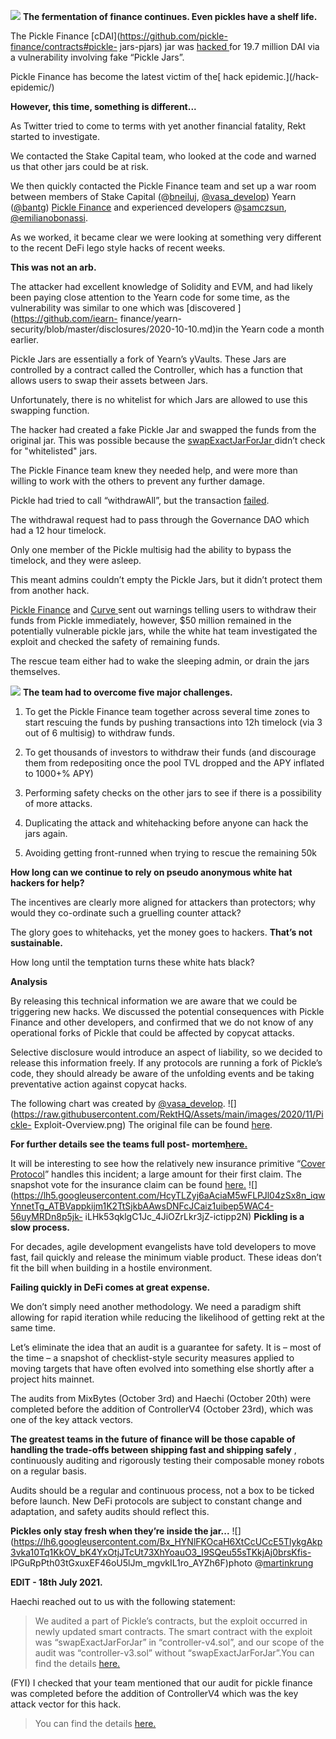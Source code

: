 ![](https://raw.githubusercontent.com/RektHQ/Assets/main/images/2020/11/rr.jpeg)
**The fermentation of finance continues. Even pickles have a shelf life.**

The Pickle Finance [cDAI](https://github.com/pickle-finance/contracts#pickle-
jars-pjars) jar was [hacked
](https://bloxy.info/tx/0xe72d4e7ba9b5af0cf2a8cfb1e30fd9f388df0ab3da79790be842bfbed11087b0)for
19.7 million DAI via a vulnerability involving fake “Pickle Jars”.

Pickle Finance has become the latest victim of the[ hack epidemic.](/hack-
epidemic/)

 **However, this time, something is different...**

As Twitter tried to come to terms with yet another financial fatality, Rekt
started to investigate.

We contacted the Stake Capital team, who looked at the code and warned us that
other jars could be at risk.

We then quickly contacted the Pickle Finance team and set up a war room
between members of Stake Capital (@[bneiluj](https://twitter.com/bneiluj),
[@vasa_develop](https://twitter.com/vasa_develop)) Yearn
([@bantg](https://twitter.com/bantg)) [Pickle
Finance](https://twitter.com/picklefinance) and experienced developers
@[samczsun](https://twitter.com/samczsun),
[@emilianobonassi](https://twitter.com/emilianobonassi).

As we worked, it became clear we were looking at something very different to
the recent DeFi lego style hacks of recent weeks.

 **This was not an arb.**

The attacker had excellent knowledge of Solidity and EVM, and had likely been
paying close attention to the Yearn code for some time, as the vulnerability
was similar to one which was [discovered ](https://github.com/iearn-
finance/yearn-security/blob/master/disclosures/2020-10-10.md)in the Yearn code
a month earlier.

Pickle Jars are essentially a fork of Yearn’s yVaults. These Jars are
controlled by a contract called the Controller, which has a function that
allows users to swap their assets between Jars.

Unfortunately, there is no whitelist for which Jars are allowed to use this
swapping function.

The hacker had created a fake Pickle Jar and swapped the funds from the
original jar. This was possible because the [swapExactJarForJar
](https://twitter.com/emilianobonassi/status/1330239233538318339?s=20)didn’t
check for "whitelisted" jars.

The Pickle Finance team knew they needed help, and were more than willing to
work with the others to prevent any further damage.

Pickle had tried to call “withdrawAll”, but the transaction
[failed](https://etherscan.io/tx/0xb108205dc90466104f10d3e465593825ea88420cd8db6df29afd57e62df5cba6).

The withdrawal request had to pass through the Governance DAO which had a 12
hour timelock.

Only one member of the Pickle multisig had the ability to bypass the timelock,
and they were asleep.

This meant admins couldn’t empty the Pickle Jars, but it didn’t protect them
from another hack.

[Pickle
Finance](https://twitter.com/picklefinance/status/1330256787002564610?s=20)
and [Curve ](https://twitter.com/bneiluj/status/1330255575339438088?s=20)sent
out warnings telling users to withdraw their funds from Pickle immediately,
however, $50 million remained in the potentially vulnerable pickle jars, while
the white hat team investigated the exploit and checked the safety of
remaining funds.

The rescue team either had to wake the sleeping admin, or drain the jars
themselves.

![](https://lh5.googleusercontent.com/iBloOUNiyzcS6t7vuiT8Ric31fzGktin3XSZ53MAGk0eJiylu53vsQJ_BdPOHba_7yH81037JWZX_H48bzbwH5AoNMn3jFz8Q_YplF9Xk8sm47IHRK07RnTIB8I8Ebeba4vJCCJp)
**The team had to overcome five major challenges.**

  1. To get the Pickle Finance team together across several time zones to start rescuing the funds by pushing transactions into 12h timelock (via 3 out of 6 multisig) to withdraw funds.

  2. To get thousands of investors to withdraw their funds (and discourage them from redepositing once the pool TVL dropped and the APY inflated to 1000+% APY)

  3. Performing safety checks on the other jars to see if there is a possibility of more attacks.

  4. Duplicating the attack and whitehacking before anyone can hack the jars again.

  5. Avoiding getting front-runned when trying to rescue the remaining 50k

 **How long can we continue to rely on pseudo anonymous white hat hackers for
help?**

The incentives are clearly more aligned for attackers than protectors; why
would they co-ordinate such a gruelling counter attack?

The glory goes to whitehacks, yet the money goes to hackers. **That’s not
sustainable.**

How long until the temptation turns these white hats black?

 **Analysis**

By releasing this technical information we are aware that we could be
triggering new hacks. We discussed the potential consequences with Pickle
Finance and other developers, and confirmed that we do not know of any
operational forks of Pickle that could be affected by copycat attacks.

Selective disclosure would introduce an aspect of liability, so we decided to
release this information freely. If any protocols are running a fork of
Pickle’s code, they should already be aware of the unfolding events and be
taking preventative action against copycat hacks.

The following chart was created by
[@vasa_develop](https://twitter.com/vasa_develop).
![](https://raw.githubusercontent.com/RektHQ/Assets/main/images/2020/11/Pickle-
Exploit-Overview.png) The original file can be found
[here](https://lucid.app/lucidspark/invitations/accept/8f291e25-bf50-4a77-913d-31ddfb62754b).

 **For further details see the teams full post-
mortem[here.](https://github.com/banteg/evil-jar/blob/master/readme.md)**

It will be interesting to see how the relatively new insurance primitive
“[Cover
Protocol](https://twitter.com/CoverProtocol/status/1330238732558098437?s=20)”
handles this incident; a large amount for their first claim. The snapshot vote
for the insurance claim can be found
[here.](https://snapshot.page/#/cover/proposal/QmPSkV68ihhP8EAZbNoQVsTpUh82wiX18ckyEwiUbChRjQ)
![](https://lh5.googleusercontent.com/HcyTLZyj6aAciaM5wFLPJl04zSx8n_iqwYnnetTg_ATBVappkijm1K2TtSjkbAAwsDNFcJCaiz1uibep5WAC4-56uyMRDn8p5jk-
iLHk53qklgC1Jc_4JiOZrLkr3jZ-ictipp2N) **Pickling is a slow process.**

For decades, agile development evangelists have told developers to move fast,
fail quickly and release the minimum viable product. These ideas don’t fit the
bill when building in a hostile environment.

 **Failing quickly in DeFi comes at great expense.**

We don’t simply need another methodology. We need a paradigm shift allowing
for rapid iteration while reducing the likelihood of getting rekt at the same
time.

Let’s eliminate the idea that an audit is a guarantee for safety. It is – most
of the time – a snapshot of checklist-style security measures applied to
moving targets that have often evolved into something else shortly after a
project hits mainnet.

The audits from MixBytes (October 3rd) and Haechi (October 20th) were
completed before the addition of ControllerV4 (October 23rd), which was one of
the key attack vectors.

 **The greatest teams in the future of finance will be those capable of
handling the trade-offs between shipping fast and shipping safely** ,
continuously auditing and rigorously testing their composable money robots on
a regular basis.

Audits should be a regular and continuous process, not a box to be ticked
before launch. New DeFi protocols are subject to constant change and
adaptation, and safety audits should reflect this.

 **Pickles only stay fresh when they’re inside the jar...**
![](https://lh6.googleusercontent.com/Bx_HYNlFKOcaH6XtCcUCcE5TlykgAkp3vka10Tq1KkOV_bK4YxOtjJTcUt73XhYoauO3_I9SQeu55sTKkjAj0brsKfis-
lPGuRpPth03tGxuxEF46oU5lJm_mgvkIL1ro_AYZh6F)photo @[martinkrung
](https://twitter.com/martinkrung)

**EDIT - 18th July 2021.**

Haechi reached out to us with the following statement:

> We audited a part of Pickle’s contracts, but the exploit occurred in newly
> updated smart contracts. The smart contract with the exploit was
> “swapExactJarForJar” in “controller-v4.sol”, and our scope of the audit was
> “controller-v3.sol” without “swapExactJarForJar”.You can find the details
> [here.](https://twitter.com/haechi_audit/status/1330347468802973698)

(FYI) I checked that your team mentioned that our audit for pickle finance was
completed before the addition of ControllerV4 which was the key attack vector
for this hack.

> You can find the details
> [here.](https://twitter.com/haechi_audit/status/1395583924575686656)


